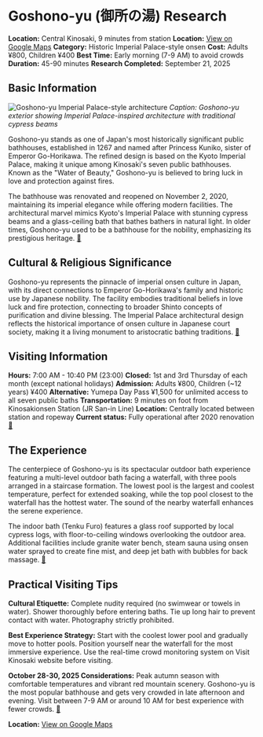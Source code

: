 # Goshono-yu (御所の湯) Research

**Location:** Central Kinosaki, 9 minutes from station
**Location:** [View on Google Maps](https://maps.google.com/maps?q=35.9510932,139.9047781)
**Category:** Historic Imperial Palace-style onsen
**Cost:** Adults ¥800, Children ¥400
**Best Time:** Early morning (7-9 AM) to avoid crowds
**Duration:** 45-90 minutes
**Research Completed:** September 21, 2025

## Basic Information

![Goshono-yu Imperial Palace-style architecture](https://upload.wikimedia.org/wikipedia/commons/4/4c/Inside_Goshono-yu_Kinosaki_Onsen.jpg)
*Caption: Goshono-yu exterior showing Imperial Palace-inspired architecture with traditional cypress beams*

Goshono-yu stands as one of Japan's most historically significant public bathhouses, established in 1267 and named after Princess Kuniko, sister of Emperor Go-Horikawa. The refined design is based on the Kyoto Imperial Palace, making it unique among Kinosaki's seven public bathhouses. Known as the "Water of Beauty," Goshono-yu is believed to bring luck in love and protection against fires.

The bathhouse was renovated and reopened on November 2, 2020, maintaining its imperial elegance while offering modern facilities. The architectural marvel mimics Kyoto's Imperial Palace with stunning cypress beams and a glass-ceiling bath that bathes bathers in natural light. In older times, Goshono-yu used to be a bathhouse for the nobility, emphasizing its prestigious heritage. [🔗](https://visitkinosaki.com/things-to-do/goshono-yu/)

## Cultural & Religious Significance

Goshono-yu represents the pinnacle of imperial onsen culture in Japan, with its direct connections to Emperor Go-Horikawa's family and historic use by Japanese nobility. The facility embodies traditional beliefs in love luck and fire protection, connecting to broader Shinto concepts of purification and divine blessing. The Imperial Palace architectural design reflects the historical importance of onsen culture in Japanese court society, making it a living monument to aristocratic bathing traditions. [🔗](https://www.mlit.go.jp/tagengo-db/en/R1-01175.html)

## Visiting Information

**Hours:** 7:00 AM - 10:40 PM (23:00)
**Closed:** 1st and 3rd Thursday of each month (except national holidays)
**Admission:** Adults ¥800, Children (~12 years) ¥400
**Alternative:** Yumepa Day Pass ¥1,500 for unlimited access to all seven public baths
**Transportation:** 9 minutes on foot from Kinosakionsen Station (JR San-in Line)
**Location:** Centrally located between station and ropeway
**Current status:** Fully operational after 2020 renovation [🔗](https://livejapan.com/en/in-kansai/in-pref-hyogo/in-kinosaki-onsen/spot-lj0009730/)

## The Experience

The centerpiece of Goshono-yu is its spectacular outdoor bath experience featuring a multi-level outdoor bath facing a waterfall, with three pools arranged in a staircase formation. The lowest pool is the largest and coolest temperature, perfect for extended soaking, while the top pool closest to the waterfall has the hottest water. The sound of the nearby waterfall enhances the serene experience.

The indoor bath (Tenku Furo) features a glass roof supported by local cypress logs, with floor-to-ceiling windows overlooking the outdoor area. Additional facilities include granite water bench, steam sauna using onsen water sprayed to create fine mist, and deep jet bath with bubbles for back massage. [🔗](https://livejapan.com/en/in-kansai/in-pref-hyogo/in-kinosaki-onsen/spot-lj0009730/)

## Practical Visiting Tips

**Cultural Etiquette:** Complete nudity required (no swimwear or towels in water). Shower thoroughly before entering baths. Tie up long hair to prevent contact with water. Photography strictly prohibited.

**Best Experience Strategy:** Start with the coolest lower pool and gradually move to hotter pools. Position yourself near the waterfall for the most immersive experience. Use the real-time crowd monitoring system on Visit Kinosaki website before visiting.

**October 28-30, 2025 Considerations:** Peak autumn season with comfortable temperatures and vibrant red mountain scenery. Goshono-yu is the most popular bathhouse and gets very crowded in late afternoon and evening. Visit between 7-9 AM or around 10 AM for best experience with fewer crowds. [🔗](https://visitkinosaki.com/plan/visitor-info/seasons/)

**Location:** [View on Google Maps](https://maps.google.com/maps?q=448-1+Kinosakichoyushima,+Toyooka-shi,+Hyogo+669-6101,+Japan)
